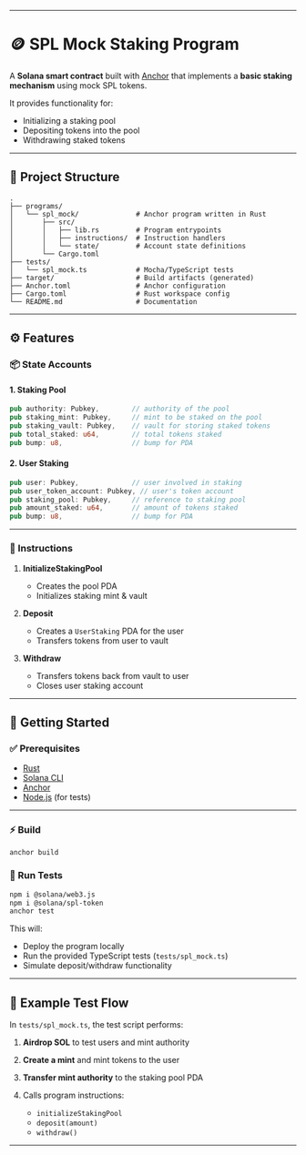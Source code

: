 
---

# 🪙 SPL Mock Staking Program

A **Solana smart contract** built with [Anchor](https://book.anchor-lang.com/) that implements a **basic staking mechanism** using mock SPL tokens.

It provides functionality for:

* Initializing a staking pool
* Depositing tokens into the pool
* Withdrawing staked tokens

---

## 📂 Project Structure

```
.
├── programs/
│   └── spl_mock/              # Anchor program written in Rust
│       ├── src/
│       │   ├── lib.rs         # Program entrypoints
│       │   ├── instructions/  # Instruction handlers
│       │   └── state/         # Account state definitions
│       └── Cargo.toml
├── tests/
│   └── spl_mock.ts            # Mocha/TypeScript tests
├── target/                    # Build artifacts (generated)
├── Anchor.toml                # Anchor configuration
├── Cargo.toml                 # Rust workspace config
└── README.md                  # Documentation
```

---

## ⚙️ Features

### 📦 State Accounts

#### 1. **Staking Pool**

```rust
pub authority: Pubkey,        // authority of the pool
pub staking_mint: Pubkey,     // mint to be staked on the pool
pub staking_vault: Pubkey,    // vault for storing staked tokens
pub total_staked: u64,        // total tokens staked
pub bump: u8,                 // bump for PDA
```

#### 2. **User Staking**

```rust
pub user: Pubkey,             // user involved in staking
pub user_token_account: Pubkey, // user's token account
pub staking_pool: Pubkey,     // reference to staking pool
pub amount_staked: u64,       // amount of tokens staked
pub bump: u8,                 // bump for PDA
```

---

### 📜 Instructions

1. **InitializeStakingPool**

   * Creates the pool PDA
   * Initializes staking mint & vault

2. **Deposit**

   * Creates a `UserStaking` PDA for the user
   * Transfers tokens from user to vault

3. **Withdraw**

   * Transfers tokens back from vault to user
   * Closes user staking account

---

## 🚀 Getting Started

### ✅ Prerequisites

* [Rust](https://www.rust-lang.org/tools/install)
* [Solana CLI](https://docs.solana.com/cli/install-solana-cli)
* [Anchor](https://book.anchor-lang.com/getting_started/installation.html)
* [Node.js](https://nodejs.org/) (for tests)

---

### ⚡ Build

```bash
anchor build
```

### 🧪 Run Tests

```bash
npm i @solana/web3.js
npm i @solana/spl-token
anchor test
```

This will:

* Deploy the program locally
* Run the provided TypeScript tests (`tests/spl_mock.ts`)
* Simulate deposit/withdraw functionality

---

## 🔬 Example Test Flow

In `tests/spl_mock.ts`, the test script performs:

1. **Airdrop SOL** to test users and mint authority
2. **Create a mint** and mint tokens to the user
3. **Transfer mint authority** to the staking pool PDA
4. Calls program instructions:

   * `initializeStakingPool`
   * `deposit(amount)`
   * `withdraw()`

---
